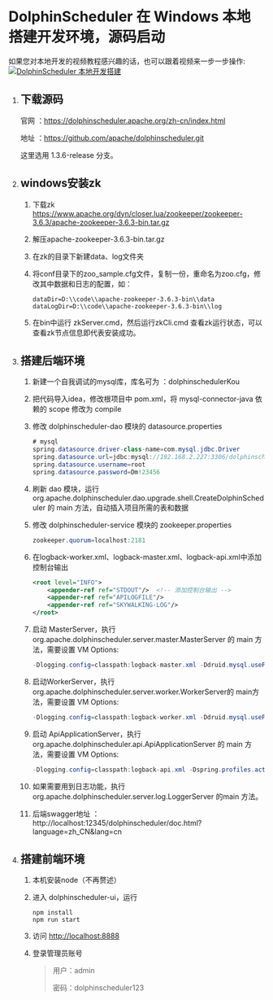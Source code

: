 # DolphinScheduler 在 Windows 本地搭建开发环境，源码启动

如果您对本地开发的视频教程感兴趣的话，也可以跟着视频来一步一步操作:
[![ DolphinScheduler 本地开发搭建 ](https://dolphinscheduler.apache.org/img/build_dev_video.png)](https://www.bilibili.com/video/BV1hf4y1b7sX)

1. ## 下载源码

   官网 ：https://dolphinscheduler.apache.org/zh-cn/index.html

   地址 ：https://github.com/apache/dolphinscheduler.git

   这里选用 1.3.6-release 分支。

2. ## windows安装zk

   1. 下载zk  https://www.apache.org/dyn/closer.lua/zookeeper/zookeeper-3.6.3/apache-zookeeper-3.6.3-bin.tar.gz

   2. 解压apache-zookeeper-3.6.3-bin.tar.gz 

   3. 在zk的目录下新建data、log文件夹

   4. 将conf目录下的zoo_sample.cfg文件，复制一份，重命名为zoo.cfg，修改其中数据和日志的配置，如：

      ```shell
      dataDir=D:\\code\\apache-zookeeper-3.6.3-bin\\data
      dataLogDir=D:\\code\\apache-zookeeper-3.6.3-bin\\log
      ```

   5. 在bin中运行 zkServer.cmd，然后运行zkCli.cmd 查看zk运行状态，可以查看zk节点信息即代表安装成功。

3. ## 搭建后端环境

   1. 新建一个自我调试的mysql库，库名可为 ：dolphinschedulerKou

   2. 把代码导入idea，修改根项目中 pom.xml，将 mysql-connector-java 依赖的 scope 修改为 compile

   3. 修改 dolphinscheduler-dao 模块的 datasource.properties

      ~~~java
      # mysql
      spring.datasource.driver-class-name=com.mysql.jdbc.Driver
      spring.datasource.url=jdbc:mysql://192.168.2.227:3306/dolphinschedulerKou?useUnicode=true&characterEncoding=UTF-8
      spring.datasource.username=root
      spring.datasource.password=Dm!23456
      ~~~

   4. 刷新 dao 模块，运行 org.apache.dolphinscheduler.dao.upgrade.shell.CreateDolphinScheduler 的 main 方法，自动插入项目所需的表和数据

   5. 修改 dolphinscheduler-service 模块的 zookeeper.properties

      ~~~java
      zookeeper.quorum=localhost:2181
      ~~~

   6. 在logback-worker.xml、logback-master.xml、logback-api.xml中添加控制台输出

      ~~~xml
      <root level="INFO">
          <appender-ref ref="STDOUT"/>  <!-- 添加控制台输出 -->
          <appender-ref ref="APILOGFILE"/>
          <appender-ref ref="SKYWALKING-LOG"/>
      </root>
      ~~~

      

   7. 启动 MasterServer，执行 org.apache.dolphinscheduler.server.master.MasterServer 的 main 方法，需要设置 VM Options:

      ~~~java
      -Dlogging.config=classpath:logback-master.xml -Ddruid.mysql.usePingMethod=false
      ~~~

   8. 启动WorkerServer，执行org.apache.dolphinscheduler.server.worker.WorkerServer的 main方法，需要设置 VM Options:

      ~~~java
      -Dlogging.config=classpath:logback-worker.xml -Ddruid.mysql.usePingMethod=false
      ~~~

   9. 启动 ApiApplicationServer，执行 org.apache.dolphinscheduler.api.ApiApplicationServer 的 main 方法，需要设置 VM Options:

      ~~~java
      -Dlogging.config=classpath:logback-api.xml -Dspring.profiles.active=api
      ~~~

   10. 如果需要用到日志功能，执行 org.apache.dolphinscheduler.server.log.LoggerServer 的main 方法。

   11. 后端swagger地址 ：http://localhost:12345/dolphinscheduler/doc.html?language=zh_CN&lang=cn

4. ## 搭建前端环境

   1. 本机安装node（不再赘述）

   2. 进入 dolphinscheduler-ui，运行

      ~~~shell
      npm install
      npm run start
      ~~~

   3. 访问 [http://localhost:8888](http://localhost:8888/)

   4. 登录管理员账号

      > 用户：admin    
      >
      > 密码：dolphinscheduler123


